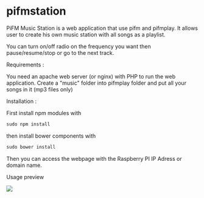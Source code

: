 pifmstation
===========

PiFM Music Station is a web application that use pifm and pifmplay.
It allows user to create his own music station with all songs as a playlist.

You can turn on/off radio on the frequency you want then pause/resume/stop or go to the next track.

Requirements :

You need an apache web server (or nginx) with PHP to run the web application.
Create a "music" folder into pifmplay folder and put all your songs in it (mp3 files only)

Installation :

First install npm modules with 

```javascript
sudo npm install
```

then install bower components with

```javascript
sudo bower install
```

Then you can access the webpage with the Raspberry PI IP Adress or domain name.

Usage preview

<img src="https://dl.dropboxusercontent.com/s/7s37ps1kb0dfig7/pifmstation.gif"></img>

